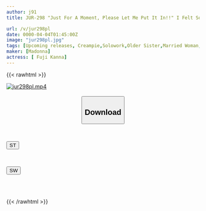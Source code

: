 ```yaml
---
author: j91
title: JUR-298 "Just For A Moment, Please Let Me Put It In!!" I Felt Sorry For My 30-year-old Virgin Brother-in-law And Agreed To His Lifelong Wish, But Our Chemistry Was So Good That I Ended Up Asking For More Creampie Sex. Kanna Fuji

url: /v/jur298pl
date: 0000-04-04T01:45:00Z
image: "jur298pl.jpg"
tags: [Upcoming releases, Creampie,Solowork,Older Sister,Married Woman,Slender,Mature Woman	]
maker: [Madonna]
actress: [ Fuji Kanna]
---
```



{{< rawhtml >}}

<div class="video" data-videoid="pending_link.html">
    <a href="javascript:;">
        <img src="/v/jur298pl/jur298pl.jpg" width="WIDTH" height="HEIGHT" alt="jur298pl.mp4" loading="lazy">
    </a>
</div>

<script type="text/javascript" src="https://j91.asia/asset/on-demand-pend.js"></script>

<br>
  <link rel="stylesheet" href="https://j91.asia/asset/bs5.css">
  
  <center>
  <button class="btn btn-primary" type="button" data-bs-toggle="collapse" data-bs-target=".multi-collapse" aria-expanded="false" aria-controls="multiCollapseExample1 multiCollapseExample2"><h2>Download</h2></button></center>
</p>
<div class="row">
  <div class="col">
    <div class="collapse multi-collapse" id="multiCollapseExample1">
      <div class="card card-body">
	      	      <br>
<div class="buttons">  
<p><a href="https://j91.asia/pending_link.html" target="_blank"><button class="btn-hover color-3"><i class="fa fa-download"></i> ST</button></a></p></div>
    </div>
  </div>
</div>
  <div class="col">
    <div class="collapse multi-collapse" id="multiCollapseExample2">
      <div class="card card-body">
	      <br>
<div class="buttons">
<p><a href="https://j91.asia/pending_link.html" target="_blank"><button class="btn-hover color-2"><i class="fa fa-download"></i> SW</button></a></p></div>
<br><br>
      </div>
    </div>
  </div>
</div>

{{< /rawhtml >}}